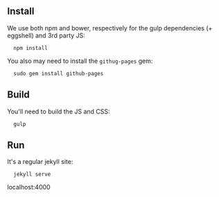   ## Install

  We use both npm and bower, respectively for the gulp dependencies (+ eggshell) and 3rd party JS:

      npm install

  You also may need to install the `githug-pages` gem:

      sudo gem install github-pages

  ## Build

  You'll need to build the JS and CSS:

      gulp

  ## Run

  It's a regular jekyll site:

      jekyll serve

  localhost:4000